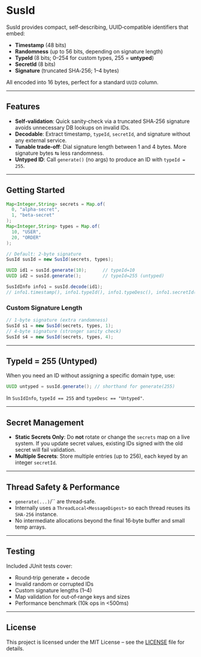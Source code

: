 # SusId

SusId provides compact, self‑describing, UUID‑compatible identifiers that embed:

* **Timestamp** (48 bits)
* **Randomness** (up to 56 bits, depending on signature length)
* **TypeId** (8 bits; 0–254 for custom types, 255 = **untyped**)
* **SecretId** (8 bits)
* **Signature** (truncated SHA‑256; 1–4 bytes)

All encoded into 16 bytes, perfect for a standard `UUID` column.

---

## Features

* **Self‑validation**: Quick sanity‑check via a truncated SHA‑256 signature avoids unnecessary DB lookups on invalid IDs.
* **Decodable**: Extract timestamp, `typeId`, `secretId`, and signature without any external service.
* **Tunable trade‑off**: Dial signature length between 1 and 4 bytes. More signature bytes ⇆ less randomness.
* **Untyped ID**: Call `generate()` (no args) to produce an ID with `typeId = 255`.

---

## Getting Started

```java
Map<Integer,String> secrets = Map.of(
  0, "alpha-secret",
  1, "beta-secret"
);
Map<Integer,String> types = Map.of(
  10, "USER",
  20, "ORDER"
);

// Default: 2‑byte signature
SusId susId = new SusId(secrets, types);

UUID id1 = susId.generate(10);      // typeId=10
UUID id2 = susId.generate();        // typeId=255 (untyped)

SusIdInfo info1 = susId.decode(id1);
// info1.timestamp(), info1.typeId(), info1.typeDesc(), info1.secretId(), info1.valid()
```

### Custom Signature Length

```java
// 1‑byte signature (extra randomness)
SusId s1 = new SusId(secrets, types, 1);
// 4‑byte signature (stronger sanity check)
SusId s4 = new SusId(secrets, types, 4);
```

---

## TypeId = 255 (Untyped)

When you need an ID without assigning a specific domain type, use:

```java
UUID untyped = susId.generate(); // shorthand for generate(255)
```

In `SusIdInfo`, `typeId == 255` and `typeDesc == "Untyped"`.

---

## Secret Management

* **Static Secrets Only**: Do **not** rotate or change the `secrets` map on a live system. If you update secret values, existing IDs signed with the old secret will fail validation.
* **Multiple Secrets**: Store multiple entries (up to 256), each keyed by an integer `secretId`.

---

## Thread Safety & Performance

* `generate(...)`/\`\` are thread‑safe.
* Internally uses a `ThreadLocal<MessageDigest>` so each thread reuses its `SHA-256` instance.
* No intermediate allocations beyond the final 16‑byte buffer and small temp arrays.

---

## Testing

Included JUnit tests cover:

* Round‑trip generate + decode
* Invalid random or corrupted IDs
* Custom signature lengths (1–4)
* Map validation for out‑of‑range keys and sizes
* Performance benchmark (10k ops in <500ms)

---

## License

This project is licensed under the MIT License – see the [LICENSE](./LICENSE) file for details.